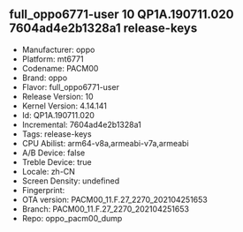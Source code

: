 ## full_oppo6771-user 10 QP1A.190711.020 7604ad4e2b1328a1 release-keys
- Manufacturer: oppo
- Platform: mt6771
- Codename: PACM00
- Brand: oppo
- Flavor: full_oppo6771-user
- Release Version: 10
- Kernel Version: 4.14.141
- Id: QP1A.190711.020
- Incremental: 7604ad4e2b1328a1
- Tags: release-keys
- CPU Abilist: arm64-v8a,armeabi-v7a,armeabi
- A/B Device: false
- Treble Device: true
- Locale: zh-CN
- Screen Density: undefined
- Fingerprint: 
- OTA version: PACM00_11.F.27_2270_202104251653
- Branch: PACM00_11.F.27_2270_202104251653
- Repo: oppo_pacm00_dump
